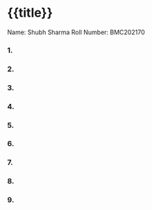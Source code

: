 # {{title}}
Name: Shubh Sharma
Roll Number: BMC202170

 ### 1.
 ### 2.
 ### 3.
 ### 4.
 ### 5.
 ### 6.
 ### 7.
 ### 8.
 ### 9.
 
 